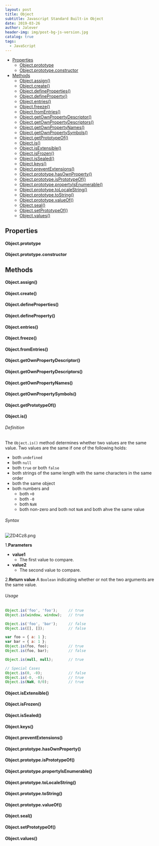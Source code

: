 ```yaml
---
layout: post
title: Object
subtitle: Javascript Standard Built-in Object
date: 2019-03-26
author: Jalever
header-img: img/post-bg-js-version.jpg
catalog: true
tags:
  - JavaScript
---
```


- [Properties](#properties)
    - [Object.prototype](#objectprototype)
    - [Object.prototype.constructor](#objectprototypeconstructor)
- [Methods](#methods)
    - [Object.assign()](#objectassign)
    - [Object.create()](#objectcreate)
    - [Object.defineProperties()](#objectdefineproperties)
    - [Object.defineProperty()](#objectdefineproperty)
    - [Object.entries()](#objectentries)
    - [Object.freeze()](#objectfreeze)
    - [Object.fromEntries()](#objectfromentries)
    - [Object.getOwnPropertyDescriptor()](#objectgetownpropertydescriptor)
    - [Object.getOwnPropertyDescriptors()](#objectgetownpropertydescriptors)
    - [Object.getOwnPropertyNames()](#objectgetownpropertynames)
    - [Object.getOwnPropertySymbols()](#objectgetownpropertysymbols)
    - [Object.getPrototypeOf()](#objectgetprototypeof)
    - [Object.is()](#objectis)
    - [Object.isExtensible()](#objectisextensible)
    - [Object.isFrozen()](#objectisfrozen)
    - [Object.isSealed()](#objectissealed)
    - [Object.keys()](#objectkeys)
    - [Object.preventExtensions()](#objectpreventextensions)
    - [Object.prototype.hasOwnProperty()](#objectprototypehasownproperty)
    - [Object.prototype.isPrototypeOf()](#objectprototypeisprototypeof)
    - [Object.prototype.propertyIsEnumerable()](#objectprototypepropertyisenumerable)
    - [Object.prototype.toLocaleString()](#objectprototypetolocalestring)
    - [Object.prototype.toString()](#objectprototypetostring)
    - [Object.prototype.valueOf()](#objectprototypevalueof)
    - [Object.seal()](#objectseal)
    - [Object.setPrototypeOf()](#objectsetprototypeof)
    - [Object.values()](#objectvalues)

## Properties

#### Object.prototype

#### Object.prototype.constructor

## Methods

#### Object.assign()

#### Object.create()

#### Object.defineProperties()

#### Object.defineProperty()

#### Object.entries()

#### Object.freeze()

#### Object.fromEntries()

#### Object.getOwnPropertyDescriptor()

#### Object.getOwnPropertyDescriptors()

#### Object.getOwnPropertyNames()

#### Object.getOwnPropertySymbols()

#### Object.getPrototypeOf()

#### Object.is()

###### Definition
The `Object.is()` method determines whether two values are the same value.
Two values are the same if one of the following holds:
- both `undefined`
- both `null`
- both `true` or both `false`
- both strings of the same length with the same characters in the same order
- both the same object
- both numbers and
  - both `+0`
  - both `-0`
  - both `NaN`
  - both non-zero and both not `NaN` and both ahve the same value

###### Syntax
![ZD4Cz8.png](https://s2.ax1x.com/2019/07/08/ZD4Cz8.png)

1.<strong>Parameters</strong>
- <strong>value1</strong>
    - The first value to compare.
- <strong>value2</strong>
    - The second value to compare.

2.<strong>Return value</strong>
A `Boolean` indicating whether or not the two arguments are the same value.

###### Usage

```javascript
Object.is('foo', 'foo');     // true
Object.is(window, window);   // true

Object.is('foo', 'bar');     // false
Object.is([], []);           // false

var foo = { a: 1 };
var bar = { a: 1 };
Object.is(foo, foo);         // true
Object.is(foo, bar);         // false

Object.is(null, null);       // true

// Special Cases
Object.is(0, -0);            // false
Object.is(-0, -0);           // true
Object.is(NaN, 0/0);         // true
```

#### Object.isExtensible()

#### Object.isFrozen()

#### Object.isSealed()

#### Object.keys()

#### Object.preventExtensions()

#### Object.prototype.hasOwnProperty()

#### Object.prototype.isPrototypeOf()

#### Object.prototype.propertyIsEnumerable()

#### Object.prototype.toLocaleString()

#### Object.prototype.toString()

#### Object.prototype.valueOf()

#### Object.seal()

#### Object.setPrototypeOf()

#### Object.values()
